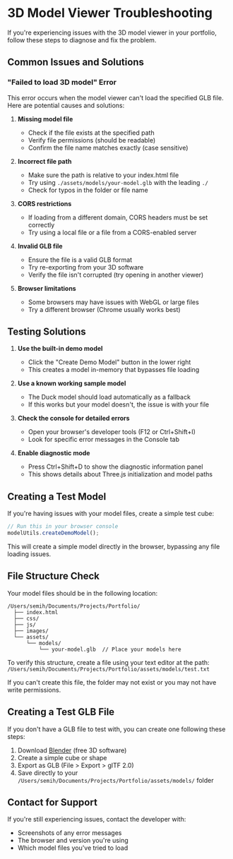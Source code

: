 # 3D Model Viewer Troubleshooting

If you're experiencing issues with the 3D model viewer in your portfolio, follow these steps to diagnose and fix the problem.

## Common Issues and Solutions

### "Failed to load 3D model" Error

This error occurs when the model viewer can't load the specified GLB file. Here are potential causes and solutions:

1. **Missing model file**
   - Check if the file exists at the specified path
   - Verify file permissions (should be readable)
   - Confirm the file name matches exactly (case sensitive)

2. **Incorrect file path**
   - Make sure the path is relative to your index.html file
   - Try using `./assets/models/your-model.glb` with the leading `./`
   - Check for typos in the folder or file name

3. **CORS restrictions**
   - If loading from a different domain, CORS headers must be set correctly
   - Try using a local file or a file from a CORS-enabled server

4. **Invalid GLB file**
   - Ensure the file is a valid GLB format
   - Try re-exporting from your 3D software
   - Verify the file isn't corrupted (try opening in another viewer)

5. **Browser limitations**
   - Some browsers may have issues with WebGL or large files
   - Try a different browser (Chrome usually works best)

## Testing Solutions

1. **Use the built-in demo model**
   - Click the "Create Demo Model" button in the lower right
   - This creates a model in-memory that bypasses file loading

2. **Use a known working sample model**
   - The Duck model should load automatically as a fallback
   - If this works but your model doesn't, the issue is with your file

3. **Check the console for detailed errors**
   - Open your browser's developer tools (F12 or Ctrl+Shift+I)
   - Look for specific error messages in the Console tab

4. **Enable diagnostic mode**
   - Press Ctrl+Shift+D to show the diagnostic information panel
   - This shows details about Three.js initialization and model paths

## Creating a Test Model

If you're having issues with your model files, create a simple test cube:

```javascript
// Run this in your browser console
modelUtils.createDemoModel();
```

This will create a simple model directly in the browser, bypassing any file loading issues.

## File Structure Check

Your model files should be in the following location:
```
/Users/semih/Documents/Projects/Portfolio/
  ├── index.html
  ├── css/
  ├── js/
  ├── images/
  └── assets/
      └── models/
          └── your-model.glb  // Place your models here
```

To verify this structure, create a file using your text editor at the path:
`/Users/semih/Documents/Projects/Portfolio/assets/models/test.txt`

If you can't create this file, the folder may not exist or you may not have write permissions.

## Creating a Test GLB File

If you don't have a GLB file to test with, you can create one following these steps:

1. Download [Blender](https://www.blender.org/download/) (free 3D software)
2. Create a simple cube or shape
3. Export as GLB (File > Export > glTF 2.0)
4. Save directly to your `/Users/semih/Documents/Projects/Portfolio/assets/models/` folder

## Contact for Support

If you're still experiencing issues, contact the developer with:
- Screenshots of any error messages
- The browser and version you're using
- Which model files you've tried to load
